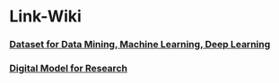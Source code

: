 # Link-Wiki

### [Dataset for Data Mining, Machine Learning, Deep Learning](./Dataset.md)

### [Digital Model for Research](./Models.md)
